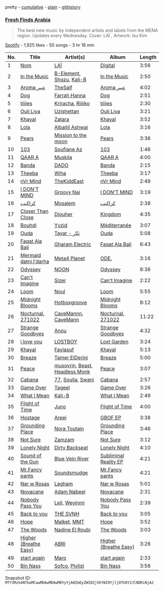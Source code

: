 pretty - [cumulative](/playlists/cumulative/37i9dQZF1DWUTC08ZxLjSQ.md) - [plain](/playlists/plain/37i9dQZF1DWUTC08ZxLjSQ) - [githistory](https://github.githistory.xyz/mackorone/spotify-playlist-archive/blob/main/playlists/plain/37i9dQZF1DWUTC08ZxLjSQ)

### [Fresh Finds Arabia](https://open.spotify.com/playlist/37i9dQZF1DWUTC08ZxLjSQ)

> The best new music by independent artists and labels from the MENA region\. Updates every Wednesday\. Cover: LAÏ , Artwork: Isu Kim

[Spotify](https://open.spotify.com/user/spotify) - 1,925 likes - 50 songs - 3 hr 18 min

| No. | Title | Artist(s) | Album | Length |
|---|---|---|---|---|
| 1 | [Nom](https://open.spotify.com/track/7GqdUEcogTCCP8htbCkc4C) | [LAÏ](https://open.spotify.com/artist/7uUpJfXcVzBYTyaL55IKe6) | [Digital](https://open.spotify.com/album/7gf6kmc1GXt6Ab9gVPR21p) | 3:56 |
| 2 | [In the Music](https://open.spotify.com/track/5TQiZXRf45cJthdjbsmlYy) | [B\-Element](https://open.spotify.com/artist/2sSKCGvBkxCr5LOXxYGtqa), [Shqzu](https://open.spotify.com/artist/1aIKyRiP9H0H2IQ0RaWjbk), [Kali\-B](https://open.spotify.com/artist/62s7RLFRZJV8CcJWidmQ1j) | [In the Music](https://open.spotify.com/album/5IjEWqasrST65LtDSo0gEJ) | 2:50 |
| 3 | [Aroma عبير](https://open.spotify.com/track/0uaGiRPEILWQbamtwPmtVb) | [TheSaif](https://open.spotify.com/artist/6wE2ow6Lhp2eO5t71wygwA) | [Aroma عبير](https://open.spotify.com/album/1ZuKymhfVlambrhftRjWRJ) | 4:02 |
| 4 | [Dog](https://open.spotify.com/track/1WWtxXDnHFJQJXqSr0wZ4D) | [Farrah Hanna](https://open.spotify.com/artist/2IbXHOUXZmrRTByaOaRn8Z) | [Dog](https://open.spotify.com/album/1mB8S3VcFKPk5fP5dMTeRg) | 2:51 |
| 5 | [tiiiies](https://open.spotify.com/track/4trmxD9YPtU3GxMQLqLwwf) | [Kriracha](https://open.spotify.com/artist/5TSJcirRznrsWng7uyvnGA), [Riiiiko](https://open.spotify.com/artist/6XbUbADSRCbfgMjYrPGfbN) | [tiiiies](https://open.spotify.com/album/0K6fJ8QAHZeXIa4YsjAuji) | 2:30 |
| 6 | [Ouli Liya](https://open.spotify.com/track/5sk6R2149eT82gPVQI5vSY) | [Uzishettan](https://open.spotify.com/artist/20Rf6VG9JiegKXpPT416CE) | [Ouli Liya](https://open.spotify.com/album/2sqrTDtjVrLRG2qradXlHQ) | 3:21 |
| 7 | [Khayal](https://open.spotify.com/track/7JujukqNH3ouQYr2JM9TIq) | [Zatara](https://open.spotify.com/artist/5WOif35LUAZ7VfSmpELcQF) | [Khayal](https://open.spotify.com/album/3JM7yXIZdI6CH5gNIezXtZ) | 3:52 |
| 8 | [Lola](https://open.spotify.com/track/7h3MyaF9PwcTRsoTugynP6) | [Albaitil Ashwai](https://open.spotify.com/artist/6Xb2llJHXVw4OBdXGcAfX7) | [Lola](https://open.spotify.com/album/3gjyvRAkNSf8u4eSBfCLmM) | 3:16 |
| 9 | [Pears](https://open.spotify.com/track/3jETj9f1MNRF1Dsna9qfXj) | [Mission to the moon](https://open.spotify.com/artist/6eS0ZnTk0HjEBDMMs6Ioda) | [Pears](https://open.spotify.com/album/7mYWOIIQ1n4Jzj5PRzno6x) | 3:36 |
| 10 | [103](https://open.spotify.com/track/5zqSgg5YkPUdzE5BpZV4x1) | [Soufiane Az](https://open.spotify.com/artist/28Q2uRWOQJHFGUy1VBCY04) | [103](https://open.spotify.com/album/0UmHC2jX7B5oIb64bDkPh0) | 1:46 |
| 11 | [QAAR A](https://open.spotify.com/track/0ipud6EnSxKYX27PDU9lXM) | [Muskila](https://open.spotify.com/artist/1iBiS6r5HvyEALDYfkWAQm) | [QAAR A](https://open.spotify.com/album/0r0oe1UN516mz9vAh3uu5m) | 4:00 |
| 12 | [Banda](https://open.spotify.com/track/1MPM80AcWKknvhIJL8nZON) | [DADO](https://open.spotify.com/artist/3JZEJB0wz9iw5yJGqfgKsg) | [Banda](https://open.spotify.com/album/2357p5LMBTSEQYjFdXshIn) | 2:15 |
| 13 | [Theeba](https://open.spotify.com/track/6d5jCujuJOwybONWCJGulU) | [Wiha](https://open.spotify.com/artist/4OObxAaYEWxmJD3dKQjKV0) | [Theeba](https://open.spotify.com/album/3PqWZoMfDSxPD3m3gMI1am) | 3:17 |
| 14 | [nVr Mind](https://open.spotify.com/track/6QLlPyH3DqfoCiyzQfdxl2) | [TheKiddEast](https://open.spotify.com/artist/6QBV3lqWQWduZNIdi4yrhG) | [nVr Mind](https://open.spotify.com/album/7Awre3qsiQ0JrUS5XVwW1x) | 2:49 |
| 15 | [I DON'T MIND](https://open.spotify.com/track/2yeO5NYsvOJxMSpjpR6LwJ) | [Groovy Naj](https://open.spotify.com/artist/6d2Syl3W8TINc6MSCoQc0W) | [I DON'T MIND](https://open.spotify.com/album/2bMbRYeZN47qNdQy9ofTQk) | 3:19 |
| 16 | [كراكيب](https://open.spotify.com/track/5I2IZjU6D2v9UuIeGrGkN8) | [Mosalem](https://open.spotify.com/artist/0GAz4YKcVJUZHWQxvQit51) | [كراكيب](https://open.spotify.com/album/1mcJnk6CUvsGgHuGADXKdV) | 2:38 |
| 17 | [Closer Than Close](https://open.spotify.com/track/5nvlMbwOQxMs2lTzXBqZpF) | [Djouher](https://open.spotify.com/artist/75opyvDai90a20RL9VSa7D) | [Kingdom](https://open.spotify.com/album/3bAluFVvSuKNmPkmaR6xhd) | 4:35 |
| 18 | [Bouhdi](https://open.spotify.com/track/2NRaSmTlbNmwYYDsDMlgYR) | [Yvzid](https://open.spotify.com/artist/1hiAzHtDperYB5FhcWzJsW) | [Méditerranée](https://open.spotify.com/album/1HJzInrgb53YvdUXMbfiSt) | 3:07 |
| 19 | [Ouda](https://open.spotify.com/track/6Q6AWOfZQbKLGrEqJj0HTZ) | [Tayar \- تيّار](https://open.spotify.com/artist/6ntwC60sylc4u0Npjoj6GM) | [Ouda](https://open.spotify.com/album/0uelvlu1wNTweumpauIrPJ) | 5:08 |
| 20 | [Faqat Ala Bali](https://open.spotify.com/track/1wuVpWw54aPEeTrr95uRjp) | [Gharam Electric](https://open.spotify.com/artist/7bSZexnmG19HNWsNh1xok7) | [Faqat Ala Bali](https://open.spotify.com/album/3q8zNHHfUUAMrNgDIan35P) | 6:43 |
| 21 | [Mermaid datni l'darha](https://open.spotify.com/track/5DUguL7lB4cREG7LUjntlU) | [Meta4 Planet](https://open.spotify.com/artist/5ly3gcirOViqRU8RdR045r) | [ODE.](https://open.spotify.com/album/0pZ3DLUZg5QWIFHTpRUmWM) | 3:16 |
| 22 | [Odyssey](https://open.spotify.com/track/5gfPncB0pTdWyeJRYu5qmK) | [NOON](https://open.spotify.com/artist/5zUcDU1ZjhvthhFgjgQbag) | [Odyssey](https://open.spotify.com/album/1no8qFz8Vx9ymcCTL5D1SX) | 8:36 |
| 23 | [Can't Imagine](https://open.spotify.com/track/5m45mmeHpiKfhQjgd9xWcm) | [Sizer](https://open.spotify.com/artist/6RW2HOMCsUtTj7YiVdVMQD) | [Can't Imagine](https://open.spotify.com/album/1IfPSY68gmTfFziU03FBlh) | 2:22 |
| 24 | [Loom](https://open.spotify.com/track/1Q1PWZvKU0kvXZSc6B1LJW) | [Noul](https://open.spotify.com/artist/2eBVLC3ePF9HO0Ew4snCNq) | [Loom](https://open.spotify.com/album/0uNojfPWQ6REBGYSjWtBcp) | 5:55 |
| 25 | [Midnight Blooms](https://open.spotify.com/track/7vcMs6ZC0TZyrN6BDyf8vg) | [Hotboxgroove](https://open.spotify.com/artist/2iOmWTulb3nP3FQ9DYtLLV) | [Midnight Blooms](https://open.spotify.com/album/7vDLOjrrS0JH2YQYmcUCw8) | 8:12 |
| 26 | [Nocturnal\. 271022](https://open.spotify.com/track/4YvUEU1RrTQesua69Yhpds) | [CaveMannn](https://open.spotify.com/artist/6B0Uagp1PErbaZ8mpky7yY), [CaveMann](https://open.spotify.com/artist/6LEuTJkGGhJ1xBbJkNESJs) | [Nocturnal\. 271022](https://open.spotify.com/album/5CcimGJp9JYkgnLYHMJIKS) | 11:22 |
| 27 | [Strange Goodbyes](https://open.spotify.com/track/6KwdMYj4nfbixzgSVM0uFB) | [Anou](https://open.spotify.com/artist/0aQne1tbiKJM4qGKWW8Ykc) | [Strange Goodbyes](https://open.spotify.com/album/7LgTA1VhcRQ0xP6jvM5bAq) | 4:32 |
| 28 | [i love you](https://open.spotify.com/track/1QLQFaLF0zpqwg4wRfjBkq) | [LOSTBOY](https://open.spotify.com/artist/26USkQ8B5oOMnis7a29yNV) | [Lost Garden](https://open.spotify.com/album/0i4vvfosTiRqEpaiBrSMq1) | 3:24 |
| 29 | [Khayal](https://open.spotify.com/track/60LnIv9hAQulxVCSbPFQ6b) | [Faylasuf](https://open.spotify.com/artist/62pD2B6fmRXxLqZYAyvK74) | [Khayal](https://open.spotify.com/album/1oQtEMocdtaP1GBH7eVZbO) | 5:13 |
| 30 | [Breaze](https://open.spotify.com/track/6RJB9x8Dc1u22AbEMr2rH6) | [Tamer ElDerini](https://open.spotify.com/artist/6FWjqnwmfy9SqMJk40jpcW) | [Breaze](https://open.spotify.com/album/3xDxCUg4lEY0bmk84YmGKe) | 5:00 |
| 31 | [Peace](https://open.spotify.com/track/7m3rPFw7n8NsY8Ik5M2KZ4) | [musovrin](https://open.spotify.com/artist/1FExNWwycNVGZnfCMgJUky), [Beast](https://open.spotify.com/artist/66ma6gPxwiuzsKQZHtFb5b), [Headless Monk](https://open.spotify.com/artist/3JmGgA4fzifQjSJ5a4bMLI) | [Peace](https://open.spotify.com/album/2N2HH3ZQGDbWE4evh5K9Dv) | 3:07 |
| 32 | [Cabana](https://open.spotify.com/track/5KpdhAgDR2JCY8xu11RLTg) | [77](https://open.spotify.com/artist/2yOrzp26sCzukpaG23nI9U), [Soulja](https://open.spotify.com/artist/4LmdLhcTV6FR8omNKEOtuN), [Swani](https://open.spotify.com/artist/0MMq3ksIvp1PtO6nYZOToA) | [Cabana](https://open.spotify.com/album/5RbpvPnE2WOPoxX065eXYl) | 2:57 |
| 33 | [Game Over](https://open.spotify.com/track/1Ugd8rJZxQtXYsBIomcpje) | [Tageel](https://open.spotify.com/artist/4LcBuE8S15eBSgSqKApro5) | [Game Over](https://open.spotify.com/album/2Ecl7wjijwl7H3bAlyZE2O) | 3:26 |
| 34 | [What I Mean](https://open.spotify.com/track/1mCI8PLlOgAIIJ9gSPj84v) | [Kali\-B](https://open.spotify.com/artist/62s7RLFRZJV8CcJWidmQ1j) | [What I Mean](https://open.spotify.com/album/61LjVnSbmGrXoZJz8RRaQY) | 2:49 |
| 35 | [Flight of Time](https://open.spotify.com/track/6jNFBaCURvVWBncn0GrZD2) | [Juno](https://open.spotify.com/artist/65cCRej79ekIxVA81UtCJD) | [Flight of Time](https://open.spotify.com/album/1RRhXcBViJOhNHSDeFKmhB) | 4:00 |
| 36 | [Hostage](https://open.spotify.com/track/0lJAsKOeHSBFj6X5msB21b) | [Areej](https://open.spotify.com/artist/08Dn6q1Vgbc3Vg16tRx2Ef) | [GBOF EP](https://open.spotify.com/album/1Ypxz2UMMhqVbrM48yNCQP) | 3:38 |
| 37 | [Grounding Place](https://open.spotify.com/track/5k42ev7lFesuG1UAlrKT3l) | [Nora Toutain](https://open.spotify.com/artist/7LXP2eZLFZYdpUi29xOF1A) | [Grounding Place](https://open.spotify.com/album/0mHtsfh7zOubxpNTDVzXKP) | 3:46 |
| 38 | [Not Sure](https://open.spotify.com/track/1nEu8odxpQOSoGhI3xOlbs) | [Zamzam](https://open.spotify.com/artist/40t0g2yYoi3XGYAIibe3UZ) | [Not Sure](https://open.spotify.com/album/3zQnmCch1nC6WElnzHNPpp) | 3:12 |
| 39 | [Lonely Night](https://open.spotify.com/track/6bQLBvEkp8GNL5tQrmBA5A) | [Dirty Backseat](https://open.spotify.com/artist/1Hk62j2Aypk6ykn1lgLPhf) | [Lonely Night](https://open.spotify.com/album/0qFSrdCbQowcEfJPnulGzF) | 4:10 |
| 40 | [Sound of the Gun](https://open.spotify.com/track/68V26HNk7ey1NE3VkHvO0N) | [Blue Vein River](https://open.spotify.com/artist/5zLSqhWdzWowLvrg0Nory0) | [Subliminal Reality EP](https://open.spotify.com/album/6zzP88NtgWx46fn02EW4xU) | 4:21 |
| 41 | [Mr.Fancy pants](https://open.spotify.com/track/1aPgmpANFrfl3NIViRhuif) | [Soundsmudge](https://open.spotify.com/artist/2rNNLhzmcxJpgi6iofbrhj) | [Mr.Fancy pants](https://open.spotify.com/album/5S2wmqGNIEn1rYiZWUXkLh) | 4:21 |
| 42 | [Nar w Rosas](https://open.spotify.com/track/7L3TurwY1wZQuBAGlGP43V) | [Lagham](https://open.spotify.com/artist/3sy97UUvGVuFTNEwl6H409) | [Nar w Rosas](https://open.spotify.com/album/4vLQRhlcPxEbtA5q7Uv677) | 5:01 |
| 43 | [Novacane](https://open.spotify.com/track/1yNlHjQG9oCwkRzMjlrXQ8) | [Adam Nabeel](https://open.spotify.com/artist/1Kfnrd9yf69MJpGLEsk7ZC) | [Novacane](https://open.spotify.com/album/20UY9yYwSUAt15SqbXeoAv) | 2:31 |
| 44 | [Nobody Pass You](https://open.spotify.com/track/1RsJEjWqWK5DfxvxiPIrza) | [Leil](https://open.spotify.com/artist/1qSYFEqGFLFOACQJqebin3), [Weyinmi](https://open.spotify.com/artist/0xf5q9m5lHOBdPh13Kp16c) | [Nobody Pass You](https://open.spotify.com/album/1jat5mK7rOJvKwnlbWH7M3) | 2:39 |
| 45 | [Back to you](https://open.spotify.com/track/334zuvClv7JYENjupg71GT) | [THE SVNH](https://open.spotify.com/artist/5uPlfGiZu46QlnaDYkcbAm) | [Back to you](https://open.spotify.com/album/7umWTAON78uAbqlZlVLuFO) | 3:05 |
| 46 | [Hope](https://open.spotify.com/track/6RJ5fDIAfT6edvjVgp3Wbh) | [Malket](https://open.spotify.com/artist/4SniWApo3km8jt2PVMnyEK), [MMT](https://open.spotify.com/artist/03KOcUfBqKsh9spQfwyoF4) | [Hope](https://open.spotify.com/album/3kEjGrGuSJUWjcE8tvm4rK) | 3:52 |
| 47 | [The Woods](https://open.spotify.com/track/2kmfh6SiWGNGscn1z7RlUT) | [Nadine El Roubi](https://open.spotify.com/artist/0LFs7mfW7n7DOKwmRTO0sf) | [The Woods](https://open.spotify.com/album/2k0fEyChPaC0qsSYXc0UqK) | 3:03 |
| 48 | [Higher \(Breathe Easy\)](https://open.spotify.com/track/3yilsAnbDMSTMRA5AR1Eg3) | [ABRI](https://open.spotify.com/artist/0HaOYwL5NsXcaTGebbW06I) | [Higher \(Breathe Easy\)](https://open.spotify.com/album/7b5DtLjl7shhLIkkq3Q1UN) | 3:26 |
| 49 | [start again](https://open.spotify.com/track/33XOL8guHAws71hVhQLYiC) | [Maro](https://open.spotify.com/artist/0ru1ZJNkRRddceqkIah5Yh) | [start again](https://open.spotify.com/album/7b2pfkpByTUXX0rGbKICpl) | 2:33 |
| 50 | [Bin Nass](https://open.spotify.com/track/60WuyNSGd6SxDYoPviKHj0) | [Sofco](https://open.spotify.com/artist/3E9ui9b6vhr7yVLpcw0tK0), [Plylist](https://open.spotify.com/artist/3s2IJ6our3HssoUtzDd4QW) | [Bin Nass](https://open.spotify.com/album/3kvL2ysRWdUI73adglwS6P) | 3:58 |

Snapshot ID: `MTY3Mzk4NTkwMCwwMDAwMDAwMDYyYjA0ZmEyZWI0ZjVkYWI0YjljOTU0Y2JlNDRiNjA2`
